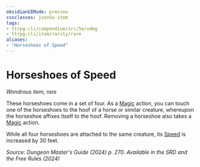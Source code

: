 ```yaml
---
obsidianUIMode: preview
cssclasses: json5e-item
tags:
- ttrpg-cli/compendium/src/5e/xdmg
- ttrpg-cli/item/rarity/rare
aliases: 
- "Horseshoes of Speed"
---
```

# Horseshoes of Speed
*Wondrous item, rare*  



These horseshoes come in a set of four. As a [Magic](Інструменти%20ДМ/CLI/rules/actions.md#Magic) action, you can touch one of the horseshoes to the hoof of a horse or similar creature, whereupon the horseshoe affixes itself to the hoof. Removing a horseshoe also takes a [Magic](Інструменти%20ДМ/CLI/rules/actions.md#Magic) action.

While all four horseshoes are attached to the same creature, its [Speed](Інструменти%20ДМ/CLI/rules/variant-rules/speed-xphb.md) is increased by 30 feet.

*Source: Dungeon Master's Guide (2024) p. 270. Available in the <span title='Systems Reference Document (5.2)'>SRD</span> and the Free Rules (2024)*